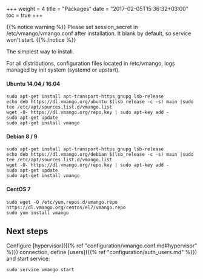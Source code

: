 +++
weight = 4
title = "Packages"
date = "2017-02-05T15:36:32+03:00"
toc = true
+++

{{% notice warning %}}
Please set session_secret in /etc/vmango/vmango.conf after installation. It blank by default, so service won't start.
{{% /notice %}}


The simplest way to install.

For all distributions, configuration files located in /etc/vmango, logs managed by init system (systemd or upstart).


#### Ubuntu 14.04 / 16.04

    sudo apt-get install apt-transport-https gnupg lsb-release
    echo deb https://dl.vmango.org/ubuntu $(lsb_release -c -s) main |sudo tee /etc/apt/sources.list.d/vmango.list
    wget -O- https://dl.vmango.org/repo.key | sudo apt-key add -
    sudo apt-get update
    sudo apt-get install vmango


#### Debian 8 / 9

    sudo apt-get install apt-transport-https gnupg lsb-release
    echo deb https://dl.vmango.org/debian $(lsb_release -c -s) main |sudo tee /etc/apt/sources.list.d/vmango.list
    wget -O- https://dl.vmango.org/repo.key | sudo apt-key add -
    sudo apt-get update
    sudo apt-get install vmango

#### CentOS 7

    sudo wget -O /etc/yum.repos.d/vmango.repo https://dl.vmango.org/centos/el7/vmango.repo
    sudo yum install vmango

## Next steps

Configure [hypervisor]({{% ref "configuration/vmango.conf.md#hypervisor" %}}) connection, define [users]({{% ref "configuration/auth_users.md" %}}) and start service:

    sudo service vmango start
